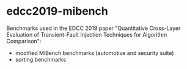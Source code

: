 # edcc2019-mibench
Benchmarks used in the EDCC 2019 paper "Quantitative Cross-Layer Evaluation of Transient-Fault Injection Techniques for Algorithm Comparison":
 - modified MiBench benchmarks (automotive and security suite)
 - sorting benchmarks
